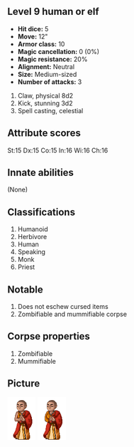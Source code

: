 ## Level 9 human or elf

- **Hit dice:** 5
- **Move:** 12"
- **Armor class:** 10
- **Magic cancellation:** 0 (0%)
- **Magic resistance:** 20%
- **Alignment:** Neutral
- **Size:** Medium-sized
- **Number of attacks:** 3
1. Claw, physical 8d2
2. Kick, stunning 3d2
3. Spell casting, celestial

## Attribute scores

St:15 Dx:15 Co:15 In:16 Wi:16 Ch:16

## Innate abilities

(None)

## Classifications

1. Humanoid
2. Herbivore
3. Human
4. Speaking
5. Monk
6. Priest

## Notable

1. Does not eschew cursed items
2. Zombifiable and mummifiable corpse

## Corpse properties

1. Zombifiable
2. Mummifiable

## Picture

![Abbot](https://github.com/hyvanmielenpelit/GnollHackTileSet/blob/main/Monsters/abbot/abbot.png?raw=true) ![Abbess](https://github.com/hyvanmielenpelit/GnollHackTileSet/blob/main/Monsters/abbot/abbot_female.png)
